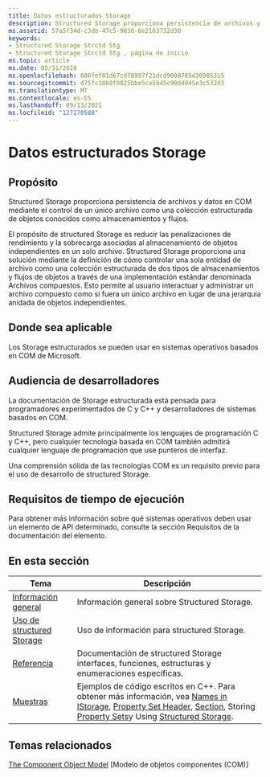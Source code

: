 ```yaml
---
title: Datos estructurados Storage
description: Structured Storage proporciona persistencia de archivos y datos en COM mediante el control de un único archivo como una colección estructurada de objetos conocidos como almacenamientos y flujos.
ms.assetid: 57a5f34d-c3db-47c5-9836-6e2163732d30
keywords:
- Structured Storage Strctd Stg
- Structured Storage Strctd Stg , página de inicio
ms.topic: article
ms.date: 05/31/2018
ms.openlocfilehash: 606fef01d67cd78997f21dcd9008785d30985315
ms.sourcegitcommit: d75fc10b9f0825bbe5ce5045c90d4045e3c53243
ms.translationtype: MT
ms.contentlocale: es-ES
ms.lasthandoff: 09/13/2021
ms.locfileid: "127270588"
---
```

# <a name="structured-storage"></a>Datos estructurados Storage

## <a name="purpose"></a>Propósito

Structured Storage proporciona persistencia de archivos y datos en COM mediante el control de un único archivo como una colección estructurada de objetos conocidos como almacenamientos y flujos.

El propósito de structured Storage es reducir las penalizaciones de rendimiento y la sobrecarga asociadas al almacenamiento de objetos independientes en un solo archivo. Structured Storage proporciona una solución mediante la definición de cómo controlar una sola entidad de archivo como una colección estructurada de dos tipos de almacenamientos y flujos de objetos a través de una implementación estándar denominada Archivos compuestos. Esto permite al usuario interactuar y administrar un archivo compuesto como si fuera un único archivo en lugar de una jerarquía anidada de objetos independientes.

## <a name="where-applicable"></a>Donde sea aplicable

Los Storage estructurados se pueden usar en sistemas operativos basados en COM de Microsoft.

## <a name="developer-audience"></a>Audiencia de desarrolladores

La documentación de Storage estructurada está pensada para programadores experimentados de C y C++ y desarrolladores de sistemas basados en COM.

Structured Storage admite principalmente los lenguajes de programación C y C++, pero cualquier tecnología basada en COM también admitirá cualquier lenguaje de programación que use punteros de interfaz.

Una comprensión sólida de las tecnologías COM es un requisito previo para el uso de desarrollo de structured Storage.

## <a name="run-time-requirements"></a>Requisitos de tiempo de ejecución

Para obtener más información sobre qué sistemas operativos deben usar un elemento de API determinado, consulte la sección Requisitos de la documentación del elemento.

## <a name="in-this-section"></a>En esta sección



| Tema                                                               | Descripción                                                                                                                                                                                                                                                                                              |
|---------------------------------------------------------------------|----------------------------------------------------------------------------------------------------------------------------------------------------------------------------------------------------------------------------------------------------------------------------------------------------------|
| [Información general](about-structured-storage.md)<br/>                 | Información general sobre Structured Storage.<br/>                                                                                                                                                                                                                                                 |
| [Uso de structured Storage](using-structured-storage.md)<br/> | Uso de información para structured Storage.<br/>                                                                                                                                                                                                                                                     |
| [Referencia](structured-storage-reference.md)<br/>            | Documentación de structured Storage interfaces, funciones, estructuras y enumeraciones específicas.<br/>                                                                                                                                                                                             |
| [Muestras](samples.md)<br/>                                   | Ejemplos de código escritos en C++. Para obtener más información, vea [Names in IStorage](names-in-istorage.md), [Property Set Header](property-set-header.md), [Section](section.md), Storing [Property Sets](storing-property-sets.md)y Using [Structured Storage](using-structured-storage.md).<br/> |



 

## <a name="related-topics"></a>Temas relacionados

<dl> <dt>

[The Component Object Model](../com/the-component-object-model.md) [Modelo de objetos componentes (COM)]
</dt> </dl>

 

